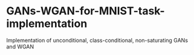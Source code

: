 # GANs-WGAN-for-MNIST-task-implementation
Implementation of unconditional, class-conditional, non-saturating GANs and WGAN

